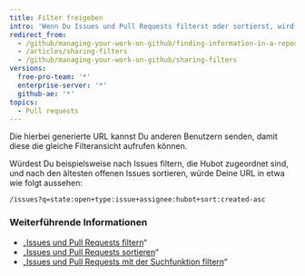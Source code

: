 ```yaml
---
title: Filter freigeben
intro: 'Wenn Du Issues und Pull Requests filterst oder sortierst, wird die URL Deines Browsers automatisch an die neue Ansicht angepasst.'
redirect_from:
  - /github/managing-your-work-on-github/finding-information-in-a-repository/sharing-filters
  - /articles/sharing-filters
  - /github/managing-your-work-on-github/sharing-filters
versions:
  free-pro-team: '*'
  enterprise-server: '*'
  github-ae: '*'
topics:
  - Pull requests
---
```


Die hierbei generierte URL kannst Du anderen Benutzern senden, damit diese die gleiche Filteransicht aufrufen können.

Würdest Du beispielsweise nach Issues filtern, die Hubot zugeordnet sind, und nach den ältesten offenen Issues sortieren, würde Deine URL in etwa wie folgt aussehen:

```
/issues?q=state:open+type:issue+assignee:hubot+sort:created-asc
```

### Weiterführende Informationen

* „[Issues und Pull Requests filtern](/articles/filtering-issues-and-pull-requests)“
* „[Issues und Pull Requests sortieren](/articles/sorting-issues-and-pull-requests)“
* „[Issues und Pull Requests mit der Suchfunktion filtern](/articles/using-search-to-filter-issues-and-pull-requests)“

